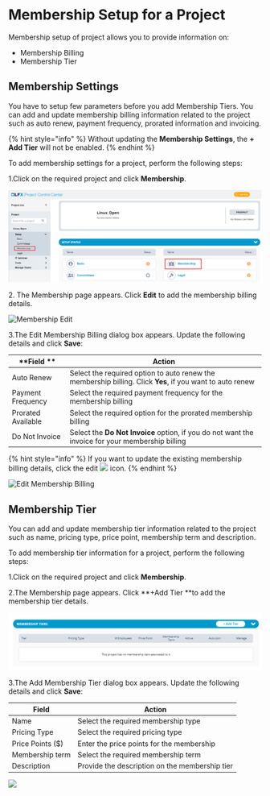 # Membership Setup for a Project

Membership setup of project allows you to provide information on:

* Membership Billing
* Membership Tier

## Membership Settings  <a href="billing-information" id="billing-information"></a>

You  have to setup few parameters before you add Membership Tiers. You can add and update membership billing information related to the project such as auto renew, payment frequency, prorated information and invoicing.

{% hint style="info" %}
Without updating the **Membership Settings**, the **+ Add Tier** will not be enabled.&#x20;
{% endhint %}

To add membership settings for a project, perform the following steps:

1.Click on the required project and click **Membership**.

![Membership](../../.gitbook/assets/Basic.png)

2\. The Membership page appears. Click **Edit** to add the membership billing details.&#x20;

![Membership Edit](../../.gitbook/assets/Membership\_Edit.png)

3.The Edit Membership Billing dialog box appears. Update the following details and click **Save**:

| **Field **          | **Action**                                                                                                |
| ------------------- | --------------------------------------------------------------------------------------------------------- |
| Auto Renew          | Select the required option to auto renew the membership billing. Click **Yes**, if you want to auto renew |
| Payment Frequency   | Select the required payment frequency for the membership billing                                          |
| Prorated Available  | Select the required option for the prorated membership billing                                            |
| Do Not Invoice      | Select the **Do Not Invoice** option, if you do not want the invoice for your membership billing          |

{% hint style="info" %}
If you want to update the existing membership billing details, click the  edit ![](broken-reference) icon. &#x20;
{% endhint %}

![Edit Membership Billing](../../.gitbook/assets/Edit\_Membership\_Billing.png)

## Membership Tier

You can add and update membership tier information related to the project such as name, pricing type, price point, membership term and description.

To add membership tier information for a project, perform the following steps:

1.Click on the required project and click **Membership**.

2.The Membership page appears. Click **+Add Tier **to add the membership tier details.

&#x20;

![Add Tier](<../../.gitbook/assets/image (23).png>)

3.The Add Membership Tier dialog box appears. Update the following details and click **Save**:&#x20;

| **Field**        | **Action**                                     |
| ---------------- | ---------------------------------------------- |
| Name             | Select the required membership type            |
| Pricing Type     | Select the required pricing type               |
| Price Points ($) | Enter the price points for the membership      |
| Membership term  | Select the required membership term            |
| Description      | Provide the description on the membership tier |

![](../../.gitbook/assets/Add\_Membership\_Tier.png)
